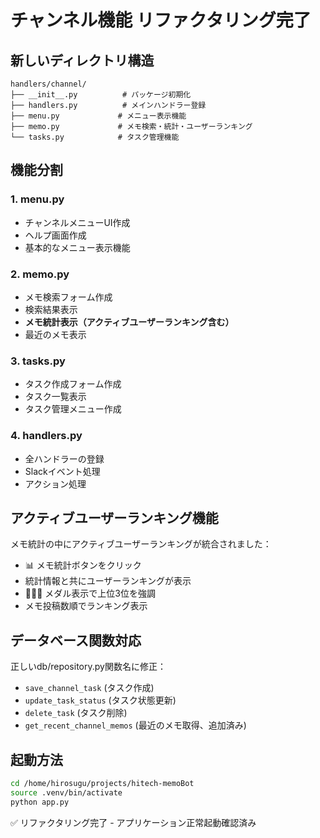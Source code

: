 # チャンネル機能 リファクタリング完了

## 新しいディレクトリ構造

```
handlers/channel/
├── __init__.py          # パッケージ初期化
├── handlers.py          # メインハンドラー登録
├── menu.py             # メニュー表示機能
├── memo.py             # メモ検索・統計・ユーザーランキング
└── tasks.py            # タスク管理機能
```

## 機能分割

### 1. menu.py
- チャンネルメニューUI作成
- ヘルプ画面作成
- 基本的なメニュー表示機能

### 2. memo.py
- メモ検索フォーム作成
- 検索結果表示
- **メモ統計表示（アクティブユーザーランキング含む）**
- 最近のメモ表示

### 3. tasks.py
- タスク作成フォーム作成
- タスク一覧表示
- タスク管理メニュー作成

### 4. handlers.py
- 全ハンドラーの登録
- Slackイベント処理
- アクション処理

## アクティブユーザーランキング機能

メモ統計の中にアクティブユーザーランキングが統合されました：

- 📊 メモ統計ボタンをクリック
- 統計情報と共にユーザーランキングが表示
- 🥇🥈🥉 メダル表示で上位3位を強調
- メモ投稿数順でランキング表示

## データベース関数対応

正しいdb/repository.py関数名に修正：
- `save_channel_task` (タスク作成)
- `update_task_status` (タスク状態更新)
- `delete_task` (タスク削除)
- `get_recent_channel_memos` (最近のメモ取得、追加済み)

## 起動方法

```bash
cd /home/hirosugu/projects/hitech-memoBot
source .venv/bin/activate
python app.py
```

✅ リファクタリング完了 - アプリケーション正常起動確認済み
